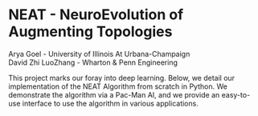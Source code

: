 # NEAT - NeuroEvolution of Augmenting Topologies
Arya Goel - University of Illinois At Urbana-Champaign  
David Zhi LuoZhang - Wharton & Penn Engineering

This project marks our foray into deep learning. Below, we detail our implementation of the NEAT Algorithm
from scratch in Python. We demonstrate the algorithm via a Pac-Man AI, and we provide an easy-to-use interface to use 
the algorithm in various applications.
